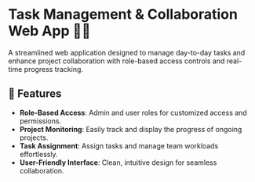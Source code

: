 # Task Management & Collaboration Web App 📝💼

A streamlined web application designed to manage day-to-day tasks and enhance project collaboration with role-based access controls and real-time progress tracking.

## 🚀 Features
- **Role-Based Access**: Admin and user roles for customized access and permissions.
- **Project Monitoring**: Easily track and display the progress of ongoing projects.
- **Task Assignment**: Assign tasks and manage team workloads effortlessly.
- **User-Friendly Interface**: Clean, intuitive design for seamless collaboration.
